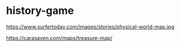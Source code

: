 # history-game

https://www.surfertoday.com/images/stories/physical-world-map.jpg

https://carasaven.com/maps/treasure-map/